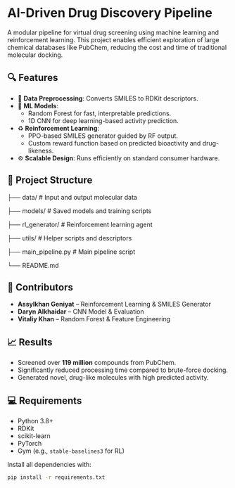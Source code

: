 # AI-Driven Drug Discovery Pipeline

A modular pipeline for virtual drug screening using machine learning and reinforcement learning. This project enables efficient exploration of large chemical databases like PubChem, reducing the cost and time of traditional molecular docking.

## 🔍 Features

- 🧪 **Data Preprocessing**: Converts SMILES to RDKit descriptors.
- 🤖 **ML Models**:
  - Random Forest for fast, interpretable predictions.
  - 1D CNN for deep learning-based activity prediction.
- ♻️ **Reinforcement Learning**:
  - PPO-based SMILES generator guided by RF output.
  - Custom reward function based on predicted bioactivity and drug-likeness.
- ⚙️ **Scalable Design**: Runs efficiently on standard consumer hardware.

## 📂 Project Structure

├── data/ # Input and output molecular data

├── models/ # Saved models and training scripts

├── rl_generator/ # Reinforcement learning agent

├── utils/ # Helper scripts and descriptors

├── main_pipeline.py # Main pipeline script

└── README.md


## 🧠 Contributors

- **Assylkhan Geniyat** – Reinforcement Learning & SMILES Generator  
- **Daryn Alkhaidar** – CNN Model & Evaluation  
- **Vitaliy Khan** – Random Forest & Feature Engineering  

## 📈 Results

- Screened over **119 million** compounds from PubChem.  
- Significantly reduced processing time compared to brute-force docking.  
- Generated novel, drug-like molecules with high predicted activity.

## 💻 Requirements

- Python 3.8+
- RDKit  
- scikit-learn  
- PyTorch  
- Gym (e.g., `stable-baselines3` for RL)

Install all dependencies with:
```bash
pip install -r requirements.txt
